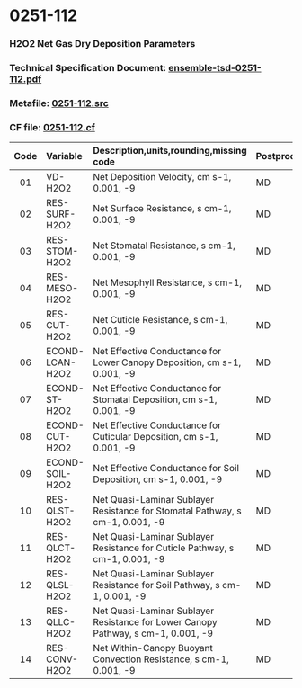 # 0251-112
### H2O2 Net Gas Dry Deposition Parameters
### Technical Specification Document: [ensemble-tsd-0251-112.pdf](../tsd/ensemble-tsd-0251-112.pdf)
### Metafile: [0251-112.src](../src/0251-112.src)
### CF file: [0251-112.cf](../cf/0251-112.cf)
|Code|Variable|Description,units,rounding,missing code|Postprocessing|
|:-:|:-|:-|:-|
|01|VD-H2O2|Net Deposition Velocity, cm s-1, 0.001, -9|MD|
|02|RES-SURF-H2O2|Net Surface Resistance, s cm-1, 0.001, -9|MD|
|03|RES-STOM-H2O2|Net Stomatal Resistance, s cm-1, 0.001, -9|MD|
|04|RES-MESO-H2O2|Net Mesophyll Resistance, s cm-1, 0.001, -9|MD|
|05|RES-CUT-H2O2|Net Cuticle Resistance, s cm-1, 0.001, -9|MD|
|06|ECOND-LCAN-H2O2|Net Effective Conductance for Lower Canopy Deposition, cm s-1, 0.001, -9|MD|
|07|ECOND-ST-H2O2|Net Effective Conductance for Stomatal Deposition, cm s-1, 0.001, -9|MD|
|08|ECOND-CUT-H2O2|Net Effective Conductance for Cuticular Deposition, cm s-1, 0.001, -9|MD|
|09|ECOND-SOIL-H2O2|Net Effective Conductance for Soil Deposition, cm s-1, 0.001, -9|MD|
|10|RES-QLST-H2O2|Net Quasi-Laminar Sublayer Resistance for Stomatal Pathway, s cm-1, 0.001, -9|MD|
|11|RES-QLCT-H2O2|Net Quasi-Laminar Sublayer Resistance for Cuticle Pathway, s cm-1, 0.001, -9|MD|
|12|RES-QLSL-H2O2|Net Quasi-Laminar Sublayer Resistance for Soil  Pathway, s cm-1, 0.001, -9|MD|
|13|RES-QLLC-H2O2|Net Quasi-Laminar Sublayer Resistance for Lower Canopy Pathway, s cm-1, 0.001, -9|MD|
|14|RES-CONV-H2O2|Net Within-Canopy Buoyant Convection Resistance, s cm-1, 0.001, -9|MD|
